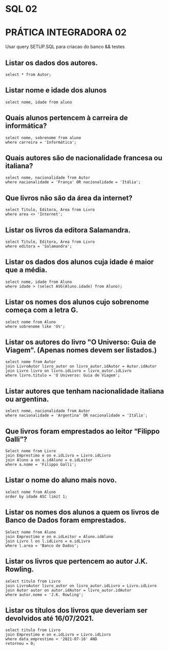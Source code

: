 # SQL 02
# PRÁTICA INTEGRADORA 02

Usar query SETUP.SQL para criacao do banco && testes

## Listar os dados dos autores.
    select * from Autor;
## Listar nome e idade dos alunos
    select nome, idade from aluno
## Quais alunos pertencem à carreira de informática?
    select nome, sobrenome from aluno
    where carreira = 'Informática';
## Quais autores são de nacionalidade francesa ou italiana?
    select nome, nacionalidade from Autor
    where nacionalidade = 'França' OR nacionalidade = 'Itália';
## Que livros não são da área da internet?
    select Titulo, Editora, Area from Livro
    where area <> 'Internet';
## Listar os livros da editora Salamandra.
    select Titulo, Editora, Area from Livro
    where editora = 'Salamandra';
## Listar os dados dos alunos cuja idade é maior que a média.
    select nome, idade from Aluno
    where idade > (select AVG(Aluno.idade) from Aluno);
## Listar os nomes dos alunos cujo sobrenome começa com a letra G.
    select nome from Aluno
    where sobrenome like 'G%';
## Listar os autores do livro "O Universo: Guia de Viagem". (Apenas nomes devem ser listados.)
    select nome from Autor
    join LivroAutor livro_autor on livro_autor.idAutor = Autor.idAutor
    join Livro livro on livro.idLivro = livro_autor.idLivro
    where livro.titulo = 'O Universo: Guia de Viagem';
## Listar autores que tenham nacionalidade italiana ou argentina.
    select nome, nacionalidade from Autor
    where nacionalidade = 'Argentina' OR nacionalidade = 'Itália';
## Que livros foram emprestados ao leitor “Filippo Galli”?
    Select nome from Livro
    join Emprestimo e on e.idLivro = Livro.idLivro
    join Aluno a on a.idAluno = e.idLeitor
    where a.nome = 'Filippo Galli';

## Listar o nome do aluno mais novo.
    select nome from Aluno
    order by idade ASC limit 1;
## Listar os nomes dos alunos a quem os livros de Banco de Dados foram emprestados.
    Select nome from Aluno
    join Emprestimo e on e.idLeitor = Aluno.idAluno
    join Livro l on l.idLivro = e.idLivro
    where l.area = 'Banco de Dados';
## Listar os livros que pertencem ao autor J.K. Rowling.
    select titulo from Livro
    join LivroAutor livro_autor on livro_autor.idLivro = Livro.idLivro
    join Autor autor on autor.idAutor = livro_autor.idAutor
    where autor.nome = 'J.K. Rowling';
## Listar os títulos dos livros que deveriam ser devolvidos até 16/07/2021.
    select titulo from Livro
    join Emprestimo e on e.idLivro = Livro.idLivro
    where data_emprestimo < '2021-07-16' AND
    retornou = 0;


